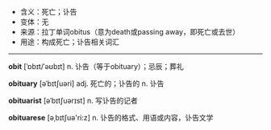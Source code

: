 - <span class="definition">含义：死亡；讣告</span>
- <span class="definition">变体：无</span>
- <span class="definition">来源：拉丁单词obitus（意为death或passing away，即死亡或去世）</span>
- <span class="definition">用途：构成死亡；讣告相关词汇</span>

---

<span class="vocabulary">**obit**</span> [ˈɒbɪt/ˈəʊbɪt] n. 讣告（等于obituary）；忌辰；葬礼

<span class="vocabulary">**obituary**</span> [əˈbɪtʃuəri] adj. 死亡的；讣告的 n. 讣告

<span class="vocabulary">**obituarist**</span> [əˈbɪtʃuərɪst] n. 写讣告的记者

<span class="vocabulary">**obituarese**</span> [әˌbɪtʃuә'ri:z] n. 讣告的格式、用语或内容，讣告文学

